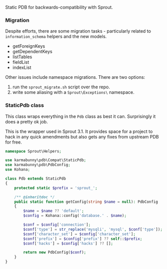 
Static PDB for backwards-compatibility with Sprout.


### Migration

Despite efforts, there are some migration tasks - particularly related to `information_schema` helpers and the new models.

- getForeignKeys
- getDependentKeys
- listTables
- fieldList
- indexList

Other issues include namespace migrations. There are two options:

1. run the `sprout_migrate.sh` script over the repo.
2. write some aliasing with a `Sprout\Exceptions\` namespace.


### StaticPdb class

This class wraps everything in the `Pdb` class as best it can. Surprisingly it does a pretty ok job.

This is the wrapper used in Sprout 3.1. It provides space for a project to hack in any quick amendments but also gets any fixes from upstream PDB for free.

```php
namespace Sprout\Helpers;

use karmabunny\pdb\Compat\StaticPdb;
use karmabunny\pdb\PdbConfig;
use Kohana;

class Pdb extends StaticPdb
{
    protected static $prefix = 'sprout_';

    /** @inheritdoc */
    public static function getConfig(string $name = null): PdbConfig
    {
        $name = $name ?? 'default';
        $config = Kohana::config('database.' . $name);

        $conf = $config['connection'];
        $conf['type'] = str_replace('mysqli', 'mysql', $conf['type']);
        $conf['character_set'] = $config['character_set'];
        $conf['prefix'] = $config['prefix'] ?? self::$prefix;
        $conf['hacks'] = $config['hacks'] ?? [];

        return new PdbConfig($conf);
    }
}
```
